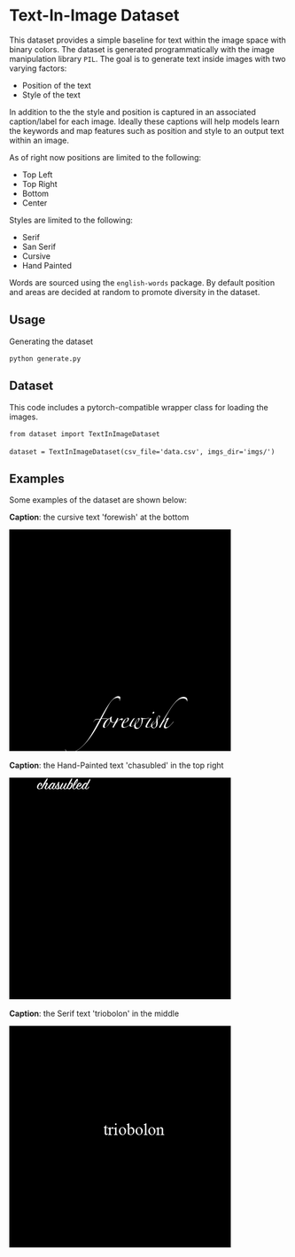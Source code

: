 # Text-In-Image Dataset

This dataset provides a simple baseline for text within the image space with binary colors. The dataset is generated programmatically with the image manipulation library `PIL`. The goal is to generate text inside images
with two varying factors:

- Position of the text
- Style of the text

In addition to the the style and position is captured in an associated caption/label for each image. Ideally these captions will help models learn the keywords and map features such as position and style to an output text
within an image.

As of right now positions are limited to the following:

- Top Left
- Top Right
- Bottom
- Center

Styles are limited to the following:

- Serif
- San Serif
- Cursive
- Hand Painted

Words are sourced using the `english-words` package. By default position and areas are decided at random to promote diversity in the dataset.

## Usage

Generating the dataset

```
python generate.py
```

## Dataset

This code includes a pytorch-compatible wrapper class for loading the images.

```
from dataset import TextInImageDataset

dataset = TextInImageDataset(csv_file='data.csv', imgs_dir='imgs/')
```

## Examples

Some examples of the dataset are shown below:

**Caption**: the cursive text 'forewish' at the bottom

![Example 1](docs/forewish.png)

**Caption**: the Hand-Painted text 'chasubled' in the top right

![Example 2](docs/chasubled.png)

**Caption**: the Serif text 'triobolon' in the middle

![Example 3](docs/triobolon.png)
